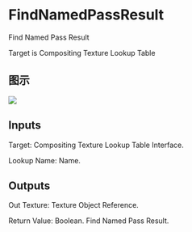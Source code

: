 # FindNamedPassResult

Find Named Pass Result

Target is Compositing Texture Lookup Table

## 图示

![]($-20221218-18290998.png)

## Inputs

Target: Compositing Texture Lookup Table Interface.

Lookup Name: Name.  

## Outputs

Out Texture: Texture Object Reference.

Return Value: Boolean. Find Named Pass Result.

